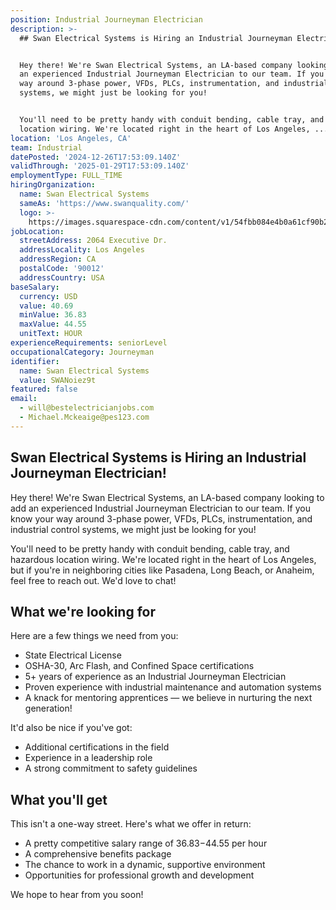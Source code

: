 ```yaml
---
position: Industrial Journeyman Electrician
description: >-
  ## Swan Electrical Systems is Hiring an Industrial Journeyman Electrician!


  Hey there! We're Swan Electrical Systems, an LA-based company looking to add
  an experienced Industrial Journeyman Electrician to our team. If you know your
  way around 3-phase power, VFDs, PLCs, instrumentation, and industrial control
  systems, we might just be looking for you! 


  You'll need to be pretty handy with conduit bending, cable tray, and hazardous
  location wiring. We're located right in the heart of Los Angeles, ...
location: 'Los Angeles, CA'
team: Industrial
datePosted: '2024-12-26T17:53:09.140Z'
validThrough: '2025-01-29T17:53:09.140Z'
employmentType: FULL_TIME
hiringOrganization:
  name: Swan Electrical Systems
  sameAs: 'https://www.swanquality.com/'
  logo: >-
    https://images.squarespace-cdn.com/content/v1/54fbb084e4b0a61cf90b2a6b/1511915437509-KMEEKDHKFLZ8J2AD7Y8M/SWAN_logo_horz_black.jpg?format=1500w
jobLocation:
  streetAddress: 2064 Executive Dr.
  addressLocality: Los Angeles
  addressRegion: CA
  postalCode: '90012'
  addressCountry: USA
baseSalary:
  currency: USD
  value: 40.69
  minValue: 36.83
  maxValue: 44.55
  unitText: HOUR
experienceRequirements: seniorLevel
occupationalCategory: Journeyman
identifier:
  name: Swan Electrical Systems
  value: SWANoiez9t
featured: false
email:
  - will@bestelectricianjobs.com
  - Michael.Mckeaige@pes123.com
---
```




## Swan Electrical Systems is Hiring an Industrial Journeyman Electrician!

Hey there! We're Swan Electrical Systems, an LA-based company looking to add an experienced Industrial Journeyman Electrician to our team. If you know your way around 3-phase power, VFDs, PLCs, instrumentation, and industrial control systems, we might just be looking for you! 

You'll need to be pretty handy with conduit bending, cable tray, and hazardous location wiring. We're located right in the heart of Los Angeles, but if you're in neighboring cities like Pasadena, Long Beach, or Anaheim, feel free to reach out. We'd love to chat!

## What we're looking for

Here are a few things we need from you:

- State Electrical License
- OSHA-30, Arc Flash, and Confined Space certifications
- 5+ years of experience as an Industrial Journeyman Electrician
- Proven experience with industrial maintenance and automation systems
- A knack for mentoring apprentices — we believe in nurturing the next generation!

It'd also be nice if you've got:

- Additional certifications in the field
- Experience in a leadership role
- A strong commitment to safety guidelines

## What you'll get

This isn't a one-way street. Here's what we offer in return:

- A pretty competitive salary range of $36.83-$44.55 per hour
- A comprehensive benefits package
- The chance to work in a dynamic, supportive environment
- Opportunities for professional growth and development

We hope to hear from you soon!